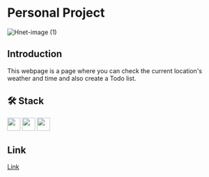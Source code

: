 # Personal Project

![Hnet-image (1)](https://user-images.githubusercontent.com/79802132/149155442-83708b97-42c1-433d-9851-b2f2ce5344a8.gif)

## Introduction
This webpage is a page where you can check the current location's weather and time and also create a Todo list.

## 🛠 Stack

<img height="30" src="https://img.shields.io/badge/HTML5-E34F26?style=for-the-badge&logo=HTML5&logoColor=white" /> <img height="30" src="https://img.shields.io/badge/CSS3-1572B6?style=for-the-badge&logo=CSS3&logoColor=white"/> <img height="30" src="https://img.shields.io/badge/Javascript-black?style=for-the-badge&logo=Javascript&logoColor=F7DF1E"/>


## Link
[Link](https://pororo0721.github.io/)


